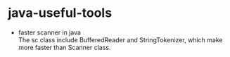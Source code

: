 # java-useful-tools
  
* faster scanner in java  
The sc class include BufferedReader and StringTokenizer, which make more faster than Scanner class.  
